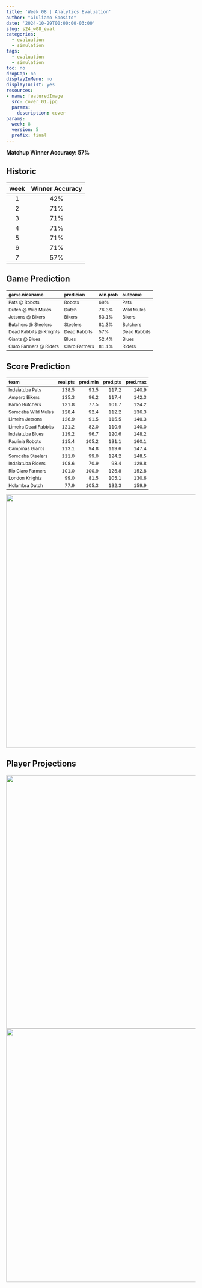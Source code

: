 ```yaml
---
title: 'Week 08 | Analytics Evaluation'
author: "Giuliano Sposito"
date: '2024-10-29T00:00:00-03:00'
slug: s24_w08_eval
categories:
  - evaluation
  - simulation
tags:
  - evaluation
  - simulation
toc: no
dropCap: no
displayInMenu: no
displayInList: yes
resources:
- name: featuredImage
  src: cover_01.jpg
  params:
    description: cover
params:
  week: 8
  version: 5
  prefix: final
---
```

<script src="{{< blogdown/postref >}}index_files/kePrint/kePrint.js"></script>
<link href="{{< blogdown/postref >}}index_files/lightable/lightable.css" rel="stylesheet" />
<script src="{{< blogdown/postref >}}index_files/kePrint/kePrint.js"></script>
<link href="{{< blogdown/postref >}}index_files/lightable/lightable.css" rel="stylesheet" />

**Matchup Winner Accuracy: 57%**

<!--more-->

## Historic

| week | Winner Accuracy |
|:----:|:---------------:|
| 1    |       42%       |
| 2    |       71%       |
| 3    |       71%       |
| 4    |       71%       |
| 5    |       71%       |
| 6    |       71%       |
| 7    |       57%       |






## Game Prediction

<table class="table" style="font-size: 12px; margin-left: auto; margin-right: auto;">
 <thead>
  <tr>
   <th style="text-align:left;"> game.nickname </th>
   <th style="text-align:left;"> predicion </th>
   <th style="text-align:left;"> win.prob </th>
   <th style="text-align:left;"> outcome </th>
  </tr>
 </thead>
<tbody>
  <tr>
   <td style="text-align:left;"> Pats @ Robots </td>
   <td style="text-align:left;"> Robots </td>
   <td style="text-align:left;"> 69% </td>
   <td style="text-align:left;"> Pats </td>
  </tr>
  <tr>
   <td style="text-align:left;"> Dutch @ Wild Mules </td>
   <td style="text-align:left;"> Dutch </td>
   <td style="text-align:left;"> 76.3% </td>
   <td style="text-align:left;"> Wild Mules </td>
  </tr>
  <tr>
   <td style="text-align:left;"> Jetsons @ Bikers </td>
   <td style="text-align:left;"> Bikers </td>
   <td style="text-align:left;"> 53.1% </td>
   <td style="text-align:left;"> Bikers </td>
  </tr>
  <tr>
   <td style="text-align:left;"> Butchers @ Steelers </td>
   <td style="text-align:left;"> Steelers </td>
   <td style="text-align:left;"> 81.3% </td>
   <td style="text-align:left;"> Butchers </td>
  </tr>
  <tr>
   <td style="text-align:left;"> Dead Rabbits @ Knights </td>
   <td style="text-align:left;"> Dead Rabbits </td>
   <td style="text-align:left;"> 57% </td>
   <td style="text-align:left;"> Dead Rabbits </td>
  </tr>
  <tr>
   <td style="text-align:left;"> Giants @ Blues </td>
   <td style="text-align:left;"> Blues </td>
   <td style="text-align:left;"> 52.4% </td>
   <td style="text-align:left;"> Blues </td>
  </tr>
  <tr>
   <td style="text-align:left;"> Claro Farmers @ Riders </td>
   <td style="text-align:left;"> Claro Farmers </td>
   <td style="text-align:left;"> 81.1% </td>
   <td style="text-align:left;"> Riders </td>
  </tr>
</tbody>
</table>


## Score Prediction

<table class="table" style="font-size: 12px; margin-left: auto; margin-right: auto;">
 <thead>
  <tr>
   <th style="text-align:left;"> team </th>
   <th style="text-align:right;"> real.pts </th>
   <th style="text-align:right;"> pred.min </th>
   <th style="text-align:right;"> pred.pts </th>
   <th style="text-align:right;"> pred.max </th>
  </tr>
 </thead>
<tbody>
  <tr>
   <td style="text-align:left;"> Indaiatuba Pats </td>
   <td style="text-align:right;"> 138.5 </td>
   <td style="text-align:right;"> 93.5 </td>
   <td style="text-align:right;"> 117.2 </td>
   <td style="text-align:right;"> 140.9 </td>
  </tr>
  <tr>
   <td style="text-align:left;"> Amparo Bikers </td>
   <td style="text-align:right;"> 135.3 </td>
   <td style="text-align:right;"> 96.2 </td>
   <td style="text-align:right;"> 117.4 </td>
   <td style="text-align:right;"> 142.3 </td>
  </tr>
  <tr>
   <td style="text-align:left;"> Barao Butchers </td>
   <td style="text-align:right;"> 131.8 </td>
   <td style="text-align:right;"> 77.5 </td>
   <td style="text-align:right;"> 101.7 </td>
   <td style="text-align:right;"> 124.2 </td>
  </tr>
  <tr>
   <td style="text-align:left;"> Sorocaba Wild Mules </td>
   <td style="text-align:right;"> 128.4 </td>
   <td style="text-align:right;"> 92.4 </td>
   <td style="text-align:right;"> 112.2 </td>
   <td style="text-align:right;"> 136.3 </td>
  </tr>
  <tr>
   <td style="text-align:left;"> Limeira Jetsons </td>
   <td style="text-align:right;"> 126.9 </td>
   <td style="text-align:right;"> 91.5 </td>
   <td style="text-align:right;"> 115.5 </td>
   <td style="text-align:right;"> 140.3 </td>
  </tr>
  <tr>
   <td style="text-align:left;"> Limeira Dead Rabbits </td>
   <td style="text-align:right;"> 121.2 </td>
   <td style="text-align:right;"> 82.0 </td>
   <td style="text-align:right;"> 110.9 </td>
   <td style="text-align:right;"> 140.0 </td>
  </tr>
  <tr>
   <td style="text-align:left;"> Indaiatuba Blues </td>
   <td style="text-align:right;"> 119.2 </td>
   <td style="text-align:right;"> 96.7 </td>
   <td style="text-align:right;"> 120.6 </td>
   <td style="text-align:right;"> 148.2 </td>
  </tr>
  <tr>
   <td style="text-align:left;"> Paulinia Robots </td>
   <td style="text-align:right;"> 115.4 </td>
   <td style="text-align:right;"> 105.2 </td>
   <td style="text-align:right;"> 131.1 </td>
   <td style="text-align:right;"> 160.1 </td>
  </tr>
  <tr>
   <td style="text-align:left;"> Campinas Giants </td>
   <td style="text-align:right;"> 113.1 </td>
   <td style="text-align:right;"> 94.8 </td>
   <td style="text-align:right;"> 119.6 </td>
   <td style="text-align:right;"> 147.4 </td>
  </tr>
  <tr>
   <td style="text-align:left;"> Sorocaba Steelers </td>
   <td style="text-align:right;"> 111.0 </td>
   <td style="text-align:right;"> 99.0 </td>
   <td style="text-align:right;"> 124.2 </td>
   <td style="text-align:right;"> 148.5 </td>
  </tr>
  <tr>
   <td style="text-align:left;"> Indaiatuba Riders </td>
   <td style="text-align:right;"> 108.6 </td>
   <td style="text-align:right;"> 70.9 </td>
   <td style="text-align:right;"> 98.4 </td>
   <td style="text-align:right;"> 129.8 </td>
  </tr>
  <tr>
   <td style="text-align:left;"> Rio Claro Farmers </td>
   <td style="text-align:right;"> 101.0 </td>
   <td style="text-align:right;"> 100.9 </td>
   <td style="text-align:right;"> 126.8 </td>
   <td style="text-align:right;"> 152.8 </td>
  </tr>
  <tr>
   <td style="text-align:left;"> London Knights </td>
   <td style="text-align:right;"> 99.0 </td>
   <td style="text-align:right;"> 81.5 </td>
   <td style="text-align:right;"> 105.1 </td>
   <td style="text-align:right;"> 130.6 </td>
  </tr>
  <tr>
   <td style="text-align:left;"> Holambra Dutch </td>
   <td style="text-align:right;"> 77.9 </td>
   <td style="text-align:right;"> 105.3 </td>
   <td style="text-align:right;"> 132.3 </td>
   <td style="text-align:right;"> 159.9 </td>
  </tr>
</tbody>
</table>


<img src="{{< blogdown/postref >}}index_files/figure-html/scoreChart-1.png" width="672" />

## Player Projections

<img src="{{< blogdown/postref >}}index_files/figure-html/pointsProj-1.png" width="672" />

<img src="{{< blogdown/postref >}}index_files/figure-html/projErrors-1.png" width="672" />

